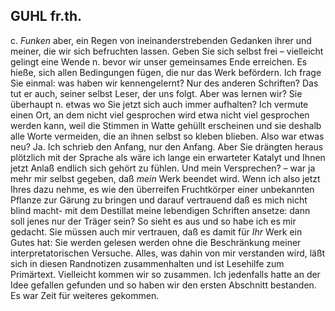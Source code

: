 ## GUHL fr.th.
c. *Funken* aber, ein Regen von ineinanderstrebenden Gedanken ihrer und meiner, die wir sich befruchten lassen. Geben Sie sich selbst frei – vielleicht gelingt eine Wende n. bevor wir unser gemeinsames Ende erreichen. Es hieße, sich allen Bedingungen fügen, die nur das Werk befördern. Ich frage Sie einmal: was haben wir kennengelernt? Nur des anderen Schriften? Das tut er auch, seiner selbst Leser, der uns folgt. Aber was lernen wir? Sie überhaupt n. etwas wo Sie jetzt sich auch immer aufhalten? Ich vermute einen Ort, an dem nicht viel gesprochen wird etwa nicht viel gesprochen werden kann, weil die Stimmen in Watte gehüllt erscheinen und sie deshalb alle Worte vermeiden, die an ihnen selbst so kleben blieben. Also war etwas neu? Ja. Ich schrieb den Anfang, nur den Anfang. Aber Sie drängten heraus plötzlich mit der Sprache als wäre ich lange ein erwarteter Katalyt und Ihnen jetzt Anlaß endlich sich gehört zu fühlen. Und mein Versprechen? – war ja mehr mir selbst gegeben, daß *mein* Werk beendet wird. Wenn ich also jetzt Ihres dazu nehme, es wie den überreifen Fruchtkörper einer unbekannten Pflanze zur Gärung zu bringen und darauf vertrauend daß es mich nicht blind macht- mit dem Destillat meine lebendigen Schriften ansetze: dann soll jenes nur der Träger sein? So sieht es aus und so habe ich es mir gedacht. Sie müssen auch mir vertrauen, daß es damit für *Ihr* Werk ein Gutes hat: Sie werden gelesen werden ohne die Beschränkung meiner interpretatorischen Versuche. Alles, was dahin von mir verstanden wird, läßt sich in diesen Randnotizen zusammenhalten und ist Lesehilfe zum Primärtext. Vielleicht kommen wir so zusammen. Ich jedenfalls hatte an der Idee gefallen gefunden und so haben wir den ersten Abschnitt bestanden. Es war Zeit für weiteres gekommen.   
